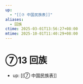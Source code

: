 ```yaml
---
up:
  - "[[⑦ 中国民族表]]"
aliases:
  - 回族
ctime: 2025-03-01T13:56:27+08:00
mtime: 2025-10-01T11:40:29+08:00
---
```


# ⑦13 回族

- up: [[⑦ 中国民族表]]
